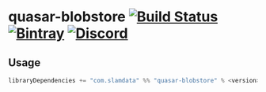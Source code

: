 # quasar-blobstore [![Build Status](https://travis-ci.org/slamdata/quasar-blobstore.svg?branch=master)](https://travis-ci.org/slamdata/quasar-blobstore) [![Bintray](https://img.shields.io/bintray/v/slamdata-inc/maven-public/quasar-blobstore.svg)](https://bintray.com/slamdata-inc/maven-public/quasar-blobstore) [![Discord](https://img.shields.io/discord/373302030460125185.svg?logo=discord)](https://discord.gg/QNjwCg6)

## Usage

```sbt
libraryDependencies += "com.slamdata" %% "quasar-blobstore" % <version>
```
